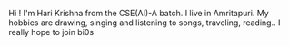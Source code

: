 Hi ! I'm Hari Krishna from the CSE(AI)-A batch. I live in Amritapuri. 
My hobbies are drawing, singing and listening to songs, traveling, reading..
I really hope to join bi0s 
